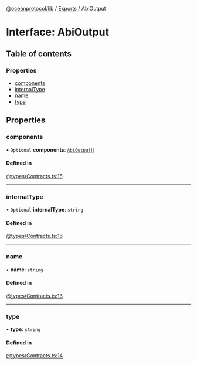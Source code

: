 [@oceanprotocol/lib](../README.md) / [Exports](../modules.md) / AbiOutput

# Interface: AbiOutput

## Table of contents

### Properties

- [components](AbiOutput.md#components)
- [internalType](AbiOutput.md#internaltype)
- [name](AbiOutput.md#name)
- [type](AbiOutput.md#type)

## Properties

### components

• `Optional` **components**: [`AbiOutput`](AbiOutput.md)[]

#### Defined in

[@types/Contracts.ts:15](https://github.com/oceanprotocol/ocean.js/blob/4f5a8cee/src/@types/Contracts.ts#L15)

___

### internalType

• `Optional` **internalType**: `string`

#### Defined in

[@types/Contracts.ts:16](https://github.com/oceanprotocol/ocean.js/blob/4f5a8cee/src/@types/Contracts.ts#L16)

___

### name

• **name**: `string`

#### Defined in

[@types/Contracts.ts:13](https://github.com/oceanprotocol/ocean.js/blob/4f5a8cee/src/@types/Contracts.ts#L13)

___

### type

• **type**: `string`

#### Defined in

[@types/Contracts.ts:14](https://github.com/oceanprotocol/ocean.js/blob/4f5a8cee/src/@types/Contracts.ts#L14)
